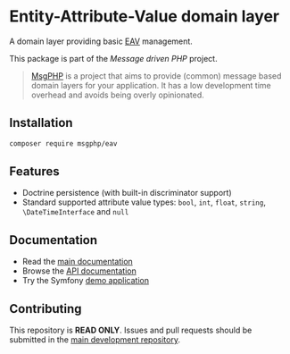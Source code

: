 # Entity-Attribute-Value domain layer

A domain layer providing basic [EAV](https://en.wikipedia.org/wiki/Entity%E2%80%93attribute%E2%80%93value_model)
management.

This package is part of the _Message driven PHP_ project.

> [MsgPHP](https://msgphp.github.io/) is a project that aims to provide (common) message based domain layers for your application. It has a low development time overhead and avoids being overly opinionated.

## Installation

```bash
composer require msgphp/eav
```

## Features

- Doctrine persistence (with built-in discriminator support)
- Standard supported attribute value types: `bool`, `int`, `float`, `string`, `\DateTimeInterface` and `null`

## Documentation

- Read the [main documentation](https://msgphp.github.io/docs/)
- Browse the [API documentation](https://msgphp.github.io/api/MsgPhp/Eav.html)
- Try the Symfony [demo application](https://github.com/msgphp/symfony-demo-app)

## Contributing

This repository is **READ ONLY**. Issues and pull requests should be submitted in the [main development repository](https://github.com/msgphp/msgphp).
